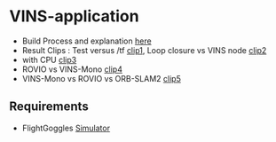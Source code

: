 # VINS-application
+ Build Process and explanation [here](https://github.com/engcang/VINS-application)
+ Result Clips : Test versus /tf [clip1](https://youtu.be/U4TJ7ZyfWD8), Loop closure vs VINS node [clip2](https://youtu.be/cvhI_1XQQt4)
+ with CPU [clip3](https://youtu.be/1QUypn7GbXc)
+ ROVIO vs VINS-Mono [clip4](https://youtu.be/n0N2qDcNcBQ)
+ VINS-Mono vs ROVIO vs ORB-SLAM2 [clip5](https://youtu.be/SypqOc25EVc)

## Requirements
+ FlightGoggles [Simulator](http://flightgoggles.mit.edu)
